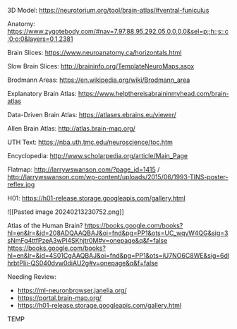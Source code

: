 3D Model: https://neurotorium.org/tool/brain-atlas/#ventral-funiculus

Anatomy: https://www.zygotebody.com/#nav=7.97,88.95,292.05,0,0,0,0&sel=p:;h:;s:;c:0;o:0&layers=0,1,2381

Brain Slices: https://www.neuroanatomy.ca/horizontals.html

Slow Brain Slices: http://braininfo.org/TemplateNeuroMaps.aspx 

Brodmann Areas: https://en.wikipedia.org/wiki/Brodmann_area

Explanatory Brain Atlas: https://www.helpthereisabraininmyhead.com/brain-atlas

Data-Driven Brain Atlas: https://atlases.ebrains.eu/viewer/ 

Allen Brain Atlas: http://atlas.brain-map.org/

UTH Text: https://nba.uth.tmc.edu/neuroscience/toc.htm

Encyclopedia: http://www.scholarpedia.org/article/Main_Page 

Flatmap: http://larrywswanson.com/?page_id=1415 / http://larrywswanson.com/wp-content/uploads/2015/06/1993-TINS-poster-reflex.jpg 

H01: https://h01-release.storage.googleapis.com/gallery.html

![[Pasted image 20240213230752.png]]

Atlas of the Human Brain?
https://books.google.com/books?hl=en&lr=&id=208ADQAAQBAJ&oi=fnd&pg=PP1&ots=UC_wqyW4QG&sig=3sNmFg4ttfPzeA3wPl4SKhjtr0M#v=onepage&q&f=false
https://books.google.com/books?hl=en&lr=&id=4S01CgAAQBAJ&oi=fnd&pg=PP1&ots=iU7NO6C8WE&sig=6dlhrbtPIii-QS040dvw0diAU2g#v=onepage&q&f=false

Needing Review:
- https://ml-neuronbrowser.janelia.org/
- https://portal.brain-map.org/ 
- https://h01-release.storage.googleapis.com/gallery.html 

TEMP